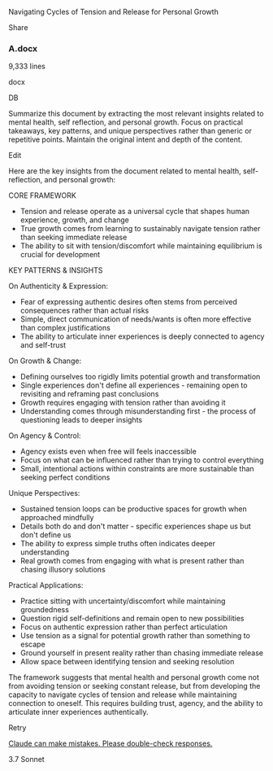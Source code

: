   

Navigating Cycles of Tension and Release for Personal Growth

Share

### A.docx

9,333 lines

docx

DB

Summarize this document by extracting the most relevant insights related to mental health, self reflection, and personal growth. Focus on practical takeaways, key patterns, and unique perspectives rather than generic or repetitive points. Maintain the original intent and depth of the content.

Edit

Here are the key insights from the document related to mental health, self-reflection, and personal growth:

CORE FRAMEWORK

- Tension and release operate as a universal cycle that shapes human experience, growth, and change
- True growth comes from learning to sustainably navigate tension rather than seeking immediate release
- The ability to sit with tension/discomfort while maintaining equilibrium is crucial for development

KEY PATTERNS & INSIGHTS

On Authenticity & Expression:

- Fear of expressing authentic desires often stems from perceived consequences rather than actual risks
- Simple, direct communication of needs/wants is often more effective than complex justifications
- The ability to articulate inner experiences is deeply connected to agency and self-trust

On Growth & Change:

- Defining ourselves too rigidly limits potential growth and transformation
- Single experiences don't define all experiences - remaining open to revisiting and reframing past conclusions
- Growth requires engaging with tension rather than avoiding it
- Understanding comes through misunderstanding first - the process of questioning leads to deeper insights

On Agency & Control:

- Agency exists even when free will feels inaccessible
- Focus on what can be influenced rather than trying to control everything
- Small, intentional actions within constraints are more sustainable than seeking perfect conditions

Unique Perspectives:

- Sustained tension loops can be productive spaces for growth when approached mindfully
- Details both do and don't matter - specific experiences shape us but don't define us
- The ability to express simple truths often indicates deeper understanding
- Real growth comes from engaging with what is present rather than chasing illusory solutions

Practical Applications:

- Practice sitting with uncertainty/discomfort while maintaining groundedness
- Question rigid self-definitions and remain open to new possibilities
- Focus on authentic expression rather than perfect articulation
- Use tension as a signal for potential growth rather than something to escape
- Ground yourself in present reality rather than chasing immediate release
- Allow space between identifying tension and seeking resolution

The framework suggests that mental health and personal growth come not from avoiding tension or seeking constant release, but from developing the capacity to navigate cycles of tension and release while maintaining connection to oneself. This requires building trust, agency, and the ability to articulate inner experiences authentically.

Retry

[Claude can make mistakes. Please double-check responses.](https://support.anthropic.com/en/articles/8525154-claude-is-providing-incorrect-or-misleading-responses-what-s-going-on)

  

3.7 Sonnet